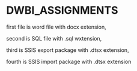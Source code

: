 # DWBI_ASSIGNMENTS
first file is word file with docx extension,

second is SQL file with .sql wxtension,

third is SSIS export package with .dtsx extension,

fourth is SSIS import package with .dtsx extension
